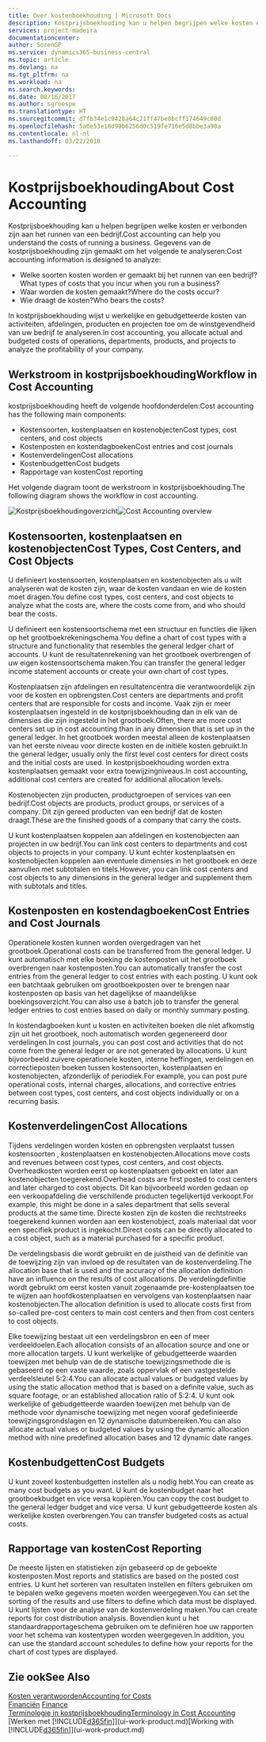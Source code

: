 ```yaml
---
title: Over kostenboekhouding | Microsoft Docs
description: Kostprijsboekhouding kan u helpen begrijpen welke kosten er verbonden zijn aan het runnen van een bedrijf.
services: project-madeira
documentationcenter: 
author: SorenGP
ms.service: dynamics365-business-central
ms.topic: article
ms.devlang: na
ms.tgt_pltfrm: na
ms.workload: na
ms.search.keywords: 
ms.date: 08/16/2017
ms.author: sgroespe
ms.translationtype: HT
ms.sourcegitcommit: d7fb34e1c9428a64c71ff47be8bcff174649c00d
ms.openlocfilehash: 5a6e53e18d99b6256d0c519fe716e5d8bbe3a90a
ms.contentlocale: nl-nl
ms.lasthandoff: 03/22/2018

---
```

# <a name="about-cost-accounting"></a><span data-ttu-id="5989b-103">Kostprijsboekhouding</span><span class="sxs-lookup"><span data-stu-id="5989b-103">About Cost Accounting</span></span>
<span data-ttu-id="5989b-104">Kostprijsboekhouding kan u helpen begrijpen welke kosten er verbonden zijn aan het runnen van een bedrijf.</span><span class="sxs-lookup"><span data-stu-id="5989b-104">Cost accounting can help you understand the costs of running a business.</span></span> <span data-ttu-id="5989b-105">Gegevens van de kostprijsboekhouding zijn gemaakt om het volgende te analyseren:</span><span class="sxs-lookup"><span data-stu-id="5989b-105">Cost accounting information is designed to analyze:</span></span>  

-   <span data-ttu-id="5989b-106">Welke soorten kosten worden er gemaakt bij het runnen van een bedrijf?</span><span class="sxs-lookup"><span data-stu-id="5989b-106">What types of costs that you incur when you run a business?</span></span>  
-   <span data-ttu-id="5989b-107">Waar worden de kosten gemaakt?</span><span class="sxs-lookup"><span data-stu-id="5989b-107">Where do the costs occur?</span></span>  
-   <span data-ttu-id="5989b-108">Wie draagt de kosten?</span><span class="sxs-lookup"><span data-stu-id="5989b-108">Who bears the costs?</span></span>  

<span data-ttu-id="5989b-109">In kostprijsboekhouding wijst u werkelijke en gebudgetteerde kosten van activiteiten, afdelingen, producten en projecten toe om de winstgevendheid van uw bedrijf te analyseren.</span><span class="sxs-lookup"><span data-stu-id="5989b-109">In cost accounting, you allocate actual and budgeted costs of operations, departments, products, and projects to analyze the profitability of your company.</span></span>  

## <a name="workflow-in-cost-accounting"></a><span data-ttu-id="5989b-110">Werkstroom in kostprijsboekhouding</span><span class="sxs-lookup"><span data-stu-id="5989b-110">Workflow in Cost Accounting</span></span>  
<span data-ttu-id="5989b-111">kostprijsboekhouding heeft de volgende hoofdonderdelen:</span><span class="sxs-lookup"><span data-stu-id="5989b-111">Cost accounting has the following main components:</span></span>  

-   <span data-ttu-id="5989b-112">Kostensoorten, kostenplaatsen en kostenobjecten</span><span class="sxs-lookup"><span data-stu-id="5989b-112">Cost types, cost centers, and cost objects</span></span>  
-   <span data-ttu-id="5989b-113">Kostenposten en kostendagboeken</span><span class="sxs-lookup"><span data-stu-id="5989b-113">Cost entries and cost journals</span></span>  
-   <span data-ttu-id="5989b-114">Kostenverdelingen</span><span class="sxs-lookup"><span data-stu-id="5989b-114">Cost allocations</span></span>  
-   <span data-ttu-id="5989b-115">Kostenbudgetten</span><span class="sxs-lookup"><span data-stu-id="5989b-115">Cost budgets</span></span>
-   <span data-ttu-id="5989b-116">Rapportage van kosten</span><span class="sxs-lookup"><span data-stu-id="5989b-116">Cost reporting</span></span>  

<span data-ttu-id="5989b-117">Het volgende diagram toont de werkstroom in kostprijsboekhouding.</span><span class="sxs-lookup"><span data-stu-id="5989b-117">The following diagram shows the workflow in cost accounting.</span></span>  

<span data-ttu-id="5989b-118">![Kostprijsboekhoudingoverzicht](media/costaccountingoverview.png "CostAccountingOverview")</span><span class="sxs-lookup"><span data-stu-id="5989b-118">![Cost Accounting overview](media/costaccountingoverview.png "CostAccountingOverview")</span></span>  

## <a name="cost-types-cost-centers-and-cost-objects"></a><span data-ttu-id="5989b-119">Kostensoorten, kostenplaatsen en kostenobjecten</span><span class="sxs-lookup"><span data-stu-id="5989b-119">Cost Types, Cost Centers, and Cost Objects</span></span>  
<span data-ttu-id="5989b-120">U definieert kostensoorten, kostenplaatsen en kostenobjecten als u wilt analyseren wat de kosten zijn, waar de kosten vandaan en wie de kosten moet dragen.</span><span class="sxs-lookup"><span data-stu-id="5989b-120">You define cost types, cost centers, and cost objects to analyze what the costs are, where the costs come from, and who should bear the costs.</span></span>  

<span data-ttu-id="5989b-121">U definieert een kostensoortschema met een structuur en functies die lijken op het grootboekrekeningschema.</span><span class="sxs-lookup"><span data-stu-id="5989b-121">You define a chart of cost types with a structure and functionality that resembles the general ledger chart of accounts.</span></span> <span data-ttu-id="5989b-122">U kunt de resultatenrekening van het grootboek overbrengen of uw eigen kostensoortschema maken.</span><span class="sxs-lookup"><span data-stu-id="5989b-122">You can transfer the general ledger income statement accounts or create your own chart of cost types.</span></span>  

<span data-ttu-id="5989b-123">Kostenplaatsen zijn afdelingen en resultatencentra die verantwoordelijk zijn voor de kosten en opbrengsten.</span><span class="sxs-lookup"><span data-stu-id="5989b-123">Cost centers are departments and profit centers that are responsible for costs and income.</span></span> <span data-ttu-id="5989b-124">Vaak zijn er meer kostenplaatsen ingesteld in de kostprijsboekhouding dan in elk van de dimensies die zijn ingesteld in het grootboek.</span><span class="sxs-lookup"><span data-stu-id="5989b-124">Often, there are more cost centers set up in cost accounting than in any dimension that is set up in the general ledger.</span></span> <span data-ttu-id="5989b-125">In het grootboek worden meestal alleen de kostenplaatsen van het eerste niveau voor directe kosten en de initiële kosten gebruikt.</span><span class="sxs-lookup"><span data-stu-id="5989b-125">In the general ledger, usually only the first level cost centers for direct costs and the initial costs are used.</span></span> <span data-ttu-id="5989b-126">In kostprijsboekhouding worden extra kostenplaatsen gemaakt voor extra toewijzingniveaus.</span><span class="sxs-lookup"><span data-stu-id="5989b-126">In cost accounting, additional cost centers are created for additional allocation levels.</span></span>  

<span data-ttu-id="5989b-127">Kostenobjecten zijn producten, productgroepen of services van een bedrijf.</span><span class="sxs-lookup"><span data-stu-id="5989b-127">Cost objects are products, product groups, or services of a company.</span></span> <span data-ttu-id="5989b-128">Dit zijn gereed producten van een bedrijf dat de kosten draagt.</span><span class="sxs-lookup"><span data-stu-id="5989b-128">These are the finished goods of a company that carry the costs.</span></span>  

<span data-ttu-id="5989b-129">U kunt kostenplaatsen koppelen aan afdelingen en kostenobjecten aan projecten in uw bedrijf.</span><span class="sxs-lookup"><span data-stu-id="5989b-129">You can link cost centers to departments and cost objects to projects in your company.</span></span> <span data-ttu-id="5989b-130">U kunt echter kostenplaatsen en kostenobjecten koppelen aan eventuele dimensies in het grootboek en deze aanvullen met subtotalen en titels.</span><span class="sxs-lookup"><span data-stu-id="5989b-130">However, you can link cost centers and cost objects to any dimensions in the general ledger and supplement them with subtotals and titles.</span></span>  

## <a name="cost-entries-and-cost-journals"></a><span data-ttu-id="5989b-131">Kostenposten en kostendagboeken</span><span class="sxs-lookup"><span data-stu-id="5989b-131">Cost Entries and Cost Journals</span></span>  
<span data-ttu-id="5989b-132">Operationele kosten kunnen worden overgedragen van het grootboek.</span><span class="sxs-lookup"><span data-stu-id="5989b-132">Operational costs can be transferred from the general ledger.</span></span> <span data-ttu-id="5989b-133">U kunt automatisch met elke boeking de kostenposten uit het grootboek overbrengen naar kostenposten.</span><span class="sxs-lookup"><span data-stu-id="5989b-133">You can automatically transfer the cost entries from the general ledger to cost entries with each posting.</span></span> <span data-ttu-id="5989b-134">U kunt ook een batchtaak gebruiken om grootboekposten over te brengen naar kostenposten op basis van het dagelijkse of maandelijkse boekingsoverzicht.</span><span class="sxs-lookup"><span data-stu-id="5989b-134">You can also use a batch job to transfer the general ledger entries to cost entries based on daily or monthly summary posting.</span></span>  

<span data-ttu-id="5989b-135">In kostendagboeken kunt u kosten en activiteiten boeken die niet afkomstig zijn uit het grootboek, noch automatisch worden gegenereerd door verdelingen.</span><span class="sxs-lookup"><span data-stu-id="5989b-135">In cost journals, you can post cost and activities that do not come from the general ledger or are not generated by allocations.</span></span> <span data-ttu-id="5989b-136">U kunt bijvoorbeeld zuivere operationele kosten, interne heffingen, verdelingen en correctieposten boeken tussen kostensoorten, kostenplaatsen en kostenobjecten, afzonderlijk of periodiek.</span><span class="sxs-lookup"><span data-stu-id="5989b-136">For example, you can post pure operational costs, internal charges, allocations, and corrective entries between cost types, cost centers, and cost objects individually or on a recurring basis.</span></span>  

## <a name="cost-allocations"></a><span data-ttu-id="5989b-137">Kostenverdelingen</span><span class="sxs-lookup"><span data-stu-id="5989b-137">Cost Allocations</span></span>  
<span data-ttu-id="5989b-138">Tijdens verdelingen worden kosten en opbrengsten verplaatst tussen kostensoorten , kostenplaatsen en kostenobjecten.</span><span class="sxs-lookup"><span data-stu-id="5989b-138">Allocations move costs and revenues between cost types, cost centers, and cost objects.</span></span> <span data-ttu-id="5989b-139">Overheadkosten worden eerst op kostenplaatsen geboekt en later aan kostenobjecten toegerekend.</span><span class="sxs-lookup"><span data-stu-id="5989b-139">Overhead costs are first posted to cost centers and later charged to cost objects.</span></span> <span data-ttu-id="5989b-140">Dit kan bijvoorbeeld worden gedaan op een verkoopafdeling die verschillende producten tegelijkertijd verkoopt.</span><span class="sxs-lookup"><span data-stu-id="5989b-140">For example, this might be done in a sales department that sells several products at the same time.</span></span> <span data-ttu-id="5989b-141">Directe kosten zijn de kosten die rechtstreeks toegerekend kunnen worden aan een kostenobject, zoals materiaal dat voor een specifiek product is ingekocht.</span><span class="sxs-lookup"><span data-stu-id="5989b-141">Direct costs can be directly allocated to a cost object, such as a material purchased for a specific product.</span></span>  

<span data-ttu-id="5989b-142">De verdelingsbasis die wordt gebruikt en de juistheid van de definitie van de toewijzing zijn van invloed op de resultaten van de kostenverdeling.</span><span class="sxs-lookup"><span data-stu-id="5989b-142">The allocation base that is used and the accuracy of the allocation definition have an influence on the results of cost allocations.</span></span> <span data-ttu-id="5989b-143">De verdelingdefinitie wordt gebruikt om eerst kosten vanuit zogenaamde pre-kostenplaatsen toe te wijzen aan hoofdkostenplaatsen en vervolgens van kostenplaatsen naar kostenobjecten.</span><span class="sxs-lookup"><span data-stu-id="5989b-143">The allocation definition is used to allocate costs first from so-called pre-cost centers to main cost centers and then from cost centers to cost objects.</span></span>  

<span data-ttu-id="5989b-144">Elke toewijzing bestaat uit een verdelingsbron en een of meer verdeeldoelen.</span><span class="sxs-lookup"><span data-stu-id="5989b-144">Each allocation consists of an allocation source and one or more allocation targets.</span></span> <span data-ttu-id="5989b-145">U kunt werkelijke of gebudgetteerde waarden toewijzen met behulp van de de statische toewijzingsmethode die is gebaseerd op een vaste waarde, zoals oppervlak of een vastgestelde verdeelsleutel 5:2:4.</span><span class="sxs-lookup"><span data-stu-id="5989b-145">You can allocate actual values or budgeted values by using the static allocation method that is based on a definite value, such as square footage, or an established allocation ratio of 5:2:4.</span></span> <span data-ttu-id="5989b-146">U kunt ook werkelijke of gebudgetteerde waarden toewijzen met behulp van de methode voor dynamische toewijzing met negen vooraf gedefinieerde toewijzingsgrondslagen en 12 dynamische datumbereiken.</span><span class="sxs-lookup"><span data-stu-id="5989b-146">You can also allocate actual values or budgeted values by using the dynamic allocation method with nine predefined allocation bases and 12 dynamic date ranges.</span></span>  

## <a name="cost-budgets"></a><span data-ttu-id="5989b-147">Kostenbudgetten</span><span class="sxs-lookup"><span data-stu-id="5989b-147">Cost Budgets</span></span>  
<span data-ttu-id="5989b-148">U kunt zoveel kostenbudgetten instellen als u nodig hebt.</span><span class="sxs-lookup"><span data-stu-id="5989b-148">You can create as many cost budgets as you want.</span></span> <span data-ttu-id="5989b-149">U kunt de kostenbudget naar het grootboekbudget en vice versa kopiëren.</span><span class="sxs-lookup"><span data-stu-id="5989b-149">You can copy the cost budget to the general ledger budget and vice versa.</span></span> <span data-ttu-id="5989b-150">U kunt gebudgetteerde kosten als werkelijke kosten overbrengen.</span><span class="sxs-lookup"><span data-stu-id="5989b-150">You can transfer budgeted costs as actual costs.</span></span>  

## <a name="cost-reporting"></a><span data-ttu-id="5989b-151">Rapportage van kosten</span><span class="sxs-lookup"><span data-stu-id="5989b-151">Cost Reporting</span></span>  
<span data-ttu-id="5989b-152">De meeste lijsten en statistieken zijn gebaseerd op de geboekte kostenposten.</span><span class="sxs-lookup"><span data-stu-id="5989b-152">Most reports and statistics are based on the posted cost entries.</span></span> <span data-ttu-id="5989b-153">U kunt het sorteren van resultaten instellen en filters gebruiken om te bepalen welke gegevens moeten worden weergegeven.</span><span class="sxs-lookup"><span data-stu-id="5989b-153">You can set the sorting of the results and use filters to define which data must be displayed.</span></span> <span data-ttu-id="5989b-154">U kunt lijsten voor de analyse van de kostenverdeling maken.</span><span class="sxs-lookup"><span data-stu-id="5989b-154">You can create reports for cost distribution analysis.</span></span> <span data-ttu-id="5989b-155">Bovendien kunt u het standaardrapportageschema gebruiken om te definiëren hoe uw rapporten voor het schema van kostentypen worden weergegeven.</span><span class="sxs-lookup"><span data-stu-id="5989b-155">In addition, you can use the standard account schedules to define how your reports for the chart of cost types are displayed.</span></span>  

## <a name="see-also"></a><span data-ttu-id="5989b-156">Zie ook</span><span class="sxs-lookup"><span data-stu-id="5989b-156">See Also</span></span>  
 [<span data-ttu-id="5989b-157">Kosten verantwoorden</span><span class="sxs-lookup"><span data-stu-id="5989b-157">Accounting for Costs</span></span>](finance-manage-cost-accounting.md)  
 <span data-ttu-id="5989b-158">[Financiën](finance.md) </span><span class="sxs-lookup"><span data-stu-id="5989b-158">[Finance](finance.md) </span></span>  
 [<span data-ttu-id="5989b-159">Terminologie in kostprijsboekhouding</span><span class="sxs-lookup"><span data-stu-id="5989b-159">Terminology in Cost Accounting</span></span>](finance-terminology-in-cost-accounting.md)  
 <span data-ttu-id="5989b-160">[Werken met [!INCLUDE[d365fin](includes/d365fin_md.md)]](ui-work-product.md)</span><span class="sxs-lookup"><span data-stu-id="5989b-160">[Working with [!INCLUDE[d365fin](includes/d365fin_md.md)]](ui-work-product.md)</span></span>

